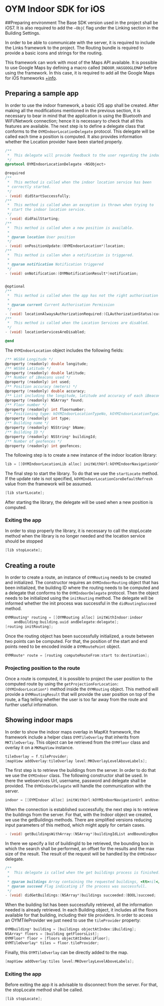 # OYM Indoor SDK for iOS

##Preparing environmentThe Base SDK version used in the project shall be iOS7. It is also required to add the `–ObjC` flag under the Linking section in the Building Settings.
In order to be able to communicate with the server, it is required to include the Links framework to the project.  The Routing bundle is required to provide a basic icons and strings for the routing. 
This framework can work with most of the Maps API available. It is possible to use Google Maps by defining a macro called `INDOOR_HASGOOGLEMAP` before using the framework. In this case, it is required to add all the Google Maps for iOS frameworks [+info](https://developers.google.com/maps/documentation/ios/).## Preparing a sample appIn order to use the indoor framework, a basic iOS app shall be created. After making all the modifications mentioned in the previous section, it is necessary to bear in mind that the application is using the Bluetooth and WiFi/Network connection; hence it is necessary to check that all this features are available.The next step is to define a delegate class that conforms to the `OYMIndoorLocationDelegate` protocol. This delegate will be called each time a position is computed. It also provides information whether the Location provider have been started properly.```objectivec/** *  This delegate will provide feedback to the user regarding the indoor location library. */@protocol OYMIndoorLocationDelegate <NSObject>@required/** *  This method is called when the indoor location service has been * correctly started. */- (void) didStartSuccessfully;/** *  This method is called when an exception is thrown when trying to * start the indoor location service. */- (void) didFailStarting;/** *  This method is called when a new position is available. * * @param location User position */- (void) onPositionUpdate:(OYMIndoorLocation*)location;/** *  This method is callen when a notification is triggered. * * @param notification Notification triggered */- (void) onNotification:(OYMNotificationResult*)notification;@optional/** *  This method is called when the app has not the right authorisation for the Location Services. * * @param current Current Authorisation Permission */- (void) locationAlwaysAuthorizationRequired:(CLAuthorizationStatus)current;/** *  This method is called when the Location Services are disabled. */- (void) locationServicesAreDisabled;@end
```The `OYMIndoorLocation` object includes the following fields:```objectivec/** WGS84 Longitude */@property (readonly) double longitude;/** WGS84 Latitude */@property (readonly) double latitude;/** Number of iBeacons used */@property (readonly) int used;/** Position accuracy (meters) */@property (readonly) double accuracy;/** List including the longitude, latitude and accuracy of each iBeacon in sight */@property (readonly) NSArray* found;/** Floor number */@property (readonly) int floornumber;/** Positioning type: kOYMIndoorLocationTypeNo, kOYMIndoorLocationTypeIbeacon, kOYMIndoorLocationTypeGps */@property (readonly) int type;/** Building name */@property (readonly) NSString* bName;/** Building ID */@property (readonly) NSString* buildingId;/** Number of geofences */@property (readonly) int geofences;```
The following step is to create a new instance of the indoor location library:```objectiveclib = [[OYMIndoorLocationLib alloc] initWithUrl:kOYMIndoorNavigationUrl andUser:user andPassword:password withDelegate:self];```
The final step to start the library. To do that we use the `startLocate` method. If the update rate is not specified, `kOYMIndoorLocationCoreDefaultRefresh` value from the framework will be assumed.```objectivec[lib startLocate];```
After starting the library, the delegate will be used when a new position is computed.### Exiting the appIn order to stop properly the library, it is necessary to call the stopLocate method when the library is no longer needed and the location service should be stopped```objectivec[lib stopLocate];```

## Creating a routeIn order to create a route, an instance of `OYMRouting` needs to be created and initialized. The constructor requires an `OYMIndoorRouting` object that has been initialized, the building ID where the routing needs to be computed and a delegate that conforms to the `OYMIndoorDelegate` protocol. Then the object needs to be initialized using the `initRouting` method. The delegate will be informed whether the init process was successful in the `didRoutingSucceed` method.

```objectivecOYMRouting* routing = [[OYMRouting alloc] initWithIndoor:indoor         andBuilding:building.uuid andDelegate:delegate];[routing initRouting];```
Once the routing object has been successfully initialized, a route between two points can be computed. For that, the position of the start and end points need to be encoded inside a `OYMRoutePoint` object.

```objectivecOYMRoute* route = [routing computeRouteFrom:start to:destination];```
### Projecting position to the routeOnce a route is computed, it is possible to project the user position to the computed route by using the `getProjectionForLocation:(OYMIndoorLocation*)` method inside the `OYMRouting` object. This method will provide a `OYMRoutingResult` that will provide the user position on top of the route, a flag telling whether the user is too far away from the route and further useful information.## Showing indoor maps In order to show the indoor maps overlap in MapKit framework, the framework include a helper class `OYMTileOverlay` that inherits from `MKTileOverlay`. This object can be retrieved from the `OYMFloor` class and overlay it on a `MKMapView` instance.```objectivectileOverlay = f.tileProvider;[mapView addOverlay:tileOverlay level:MKOverlayLevelAboveLabels];```
The first step is to retrieve the buildings from the server. In order to do that we use the `OYMIndoor` class. The following constructor shall be used. In there the webservices Url, username, password and delegate shall be provided. The `OYMIndoorDelegate` will handle the communication with the server.```objectivecindoor = [[OYMIndoor alloc] initWithUrl:kOYMIndoorNavigationUrl andUser:user andPassword:password andDelegate:self];```
When the connection is established successfully, the next step is to retrieve the buildings from the server. For that, with the Indoor object we created, we use the getBuildings methods. There are simplified versions reducing input parameters of this method, which might apply for certain cases.```objectivec- (void) getBuildingsWithArray:(NSArray*)buildingIdList andBoundingBox:(NSString*)boundingBox andOffset:(int)offset andBucketSize:(int)bucketSize;```
In there we specify a list of buildingId to be retrieved, the bounding box in which the search shall be performed, an offset for the results and the max size of the result. The result of the request will be handled by the `OYMIndoor` delegate. ```objectivec/** *  This delegate is called when the get buildings process is finished. * * @param buildings Array containing the requested buildings, <tt>nil</tt> if no buildings * @param succeed Flag indicating if the process was successfull. */- (void) didGetBuildings:(NSArray*)buildings succeeded:(BOOL)succeed;```

When the building list has been successfully retrieved, all the information needed is already retrieved. In each Building object, it includes all the floors available for that building, including their tile providers. In order to access an OYMTileProvider we just need to use the `tileProvider` property:```objectivecOYMBuilding* building = [buildings objectAtIndex:iBuilding];NSArray* floors = [building getFloorsList];OYMFloor* floor = [floors objectAtIndex:iFloor];OYMTileOverlay* tiles = floor.tileProvider;```
Finally, this `OYMTileOverlay` can be directly added to the map. ```objectivec[mapView addOverlay:tiles level:MKOverlayLevelAboveLabels];```
### Exiting the appBefore exiting the app it is advisable to disconnect from the server. For that, the stopLocate method shall be called.```objectivec[lib stopLocate];
```